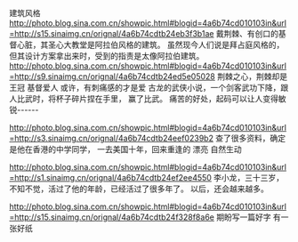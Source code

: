 建筑风格
http://photo.blog.sina.com.cn/showpic.html#blogid=4a6b74cd010103in&url=http://s15.sinaimg.cn/orignal/4a6b74cdtb24eb3f3b1ae
戴荆棘、有创口的基督心脏，其圣心大教堂是阿拉伯风格的建筑。
虽然现今人们说是拜占庭风格的，但其设计方案拿出来时，受到的指责是太像阿拉伯建筑。
http://photo.blog.sina.com.cn/showpic.html#blogid=4a6b74cd010103in&url=http://s9.sinaimg.cn/orignal/4a6b74cdtb24ed5e05028
荆棘之心，荆棘却是王冠
基督爱人
或许，有刺痛感的才是爱
古龙的武侠小说，一个剑客武功下降，跟人比武时，将杯子碎片捏在手里，
赢了比武。
痛苦的好处，起码可以让人变得敏锐------
 
http://photo.blog.sina.com.cn/showpic.html#blogid=4a6b74cd010103in&url=http://s3.sinaimg.cn/orignal/4a6b74cdtb24eef0239b2
查了很多资料，确定是他在香港的中学同学，
一去美国十年，回来重逢的
漂亮 自然生动
 
http://photo.blog.sina.com.cn/showpic.html#blogid=4a6b74cd010103in&url=http://s1.sinaimg.cn/orignal/4a6b74cdtb24ef2ee4550
李小龙，三十三岁，
不知不觉，活过了他的年龄，已经活过了很多年了。
以后，还会越来越多。
 
http://photo.blog.sina.com.cn/showpic.html#blogid=4a6b74cd010103in&url=http://s15.sinaimg.cn/orignal/4a6b74cdtb24f328f8a6e
期盼写一篇好字
有一张好纸
    
 
 
   

